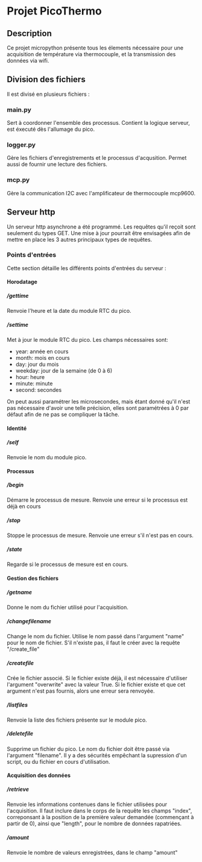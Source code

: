 # Projet PicoThermo

## Description

Ce projet micropython présente tous les élements nécessaire pour une acquisition de température via thermocouple, et la transmission des données via wifi.

## Division des fichiers

Il est divisé en plusieurs fichiers :

### main.py

Sert à coordonner l'ensemble des processus. Contient la logique serveur, est éxecuté dès l'allumage du pico.

### logger.py

Gère les fichiers d'enregistrements et le processus d'acqusition. Permet aussi de fournir une lecture des fichiers.

### mcp.py

Gère la communication I2C avec l'amplificateur de thermocouple mcp9600.

## Serveur http

Un serveur http asynchrone a été programmé. Les requêtes qu'il reçoit sont seulement du types GET. Une mise à jour pourrait être envisagées afin de mettre en place les 3 autres principaux types de requêtes.

### Points d'entrées

Cette section détaille les différents points d'entrées du serveur :

#### Horodatage

##### /gettime

Renvoie l'heure et la date du module RTC du pico.

##### /settime

Met à jour le module RTC du pico. Les champs nécessaires sont:

- year: année en cours
- month: mois en cours
- day: jour du mois
- weekday: jour de la semaine (de 0 à 6)
- hour: heure
- minute: minute
- second: secondes

On peut aussi paramétrer les microsecondes, mais étant donné qu'il n'est pas nécessaire d'avoir une telle précision, elles sont paramétrées à 0 par défaut afin de ne pas se compliquer la tâche.

#### Identité
##### /self
Renvoie le nom du module pico. 

#### Processus

##### /begin

Démarre le processus de mesure. Renvoie une erreur si le processus est déjà en cours

##### /stop 

Stoppe le processus de mesure. Renvoie une erreur s'il n'est pas en cours.

##### /state

Regarde si le processus de mesure est en cours.

#### Gestion des fichiers

##### /getname

Donne le nom du fichier utilisé pour l'acquisition.

##### /changefilename

Change le nom du fichier. Utilise le nom passé dans l'argument "name" pour le nom de fichier. S'il n'existe pas, il faut le créer avec la requête "/create_file"

##### /createfile

Crée le fichier associé. Si le fichier existe déjà, il est nécessaire d'utiliser l'argument "overwrite" avec la valeur True. Si le fichier existe et que cet argument n'est pas fournis, alors une erreur sera renvoyée.

##### /listfiles

Renvoie la liste des fichiers présente sur le module pico.

##### /deletefile

Supprime un fichier du pico. Le nom du fichier doit être passé via l'argument "filename". Il y a des sécurités empêchant la supression d'un script, ou du fichier en cours d'utilisation.

#### Acquisition des données

##### /retrieve 

Renvoie les informations contenues dans le fichier utilisées pour l'acquisition. Il faut inclure dans le corps de la requête les champs "index", correponsant à la position de la première valeur demandée (commençant à partir de 0), ainsi que "length", pour le nombre de données rapatriées.

##### /amount

Renvoie le nombre de valeurs enregistrées, dans le champ "amount"
